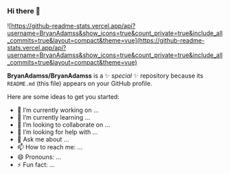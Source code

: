 ### Hi there 👋

![https://github-readme-stats.vercel.app/api?username=BryanAdamss&show_icons=true&count_private=true&include_all_commits=true&layout=compact&theme=vue](https://github-readme-stats.vercel.app/api?username=BryanAdamss&show_icons=true&count_private=true&include_all_commits=true&layout=compact&theme=vue)

**BryanAdamss/BryanAdamss** is a ✨ _special_ ✨ repository because its `README.md` (this file) appears on your GitHub profile.

Here are some ideas to get you started:

- 🔭 I’m currently working on ...
- 🌱 I’m currently learning ...
- 👯 I’m looking to collaborate on ...
- 🤔 I’m looking for help with ...
- 💬 Ask me about ...
- 📫 How to reach me: ...
- 😄 Pronouns: ...
- ⚡ Fun fact: ...

